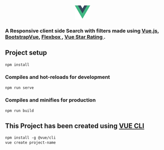 <p align="center"><a target="blank" href="https://cli.vuejs.org/guide/"> <img src="src/assets/logo.png" alt="VUE CLI" width="50" > </a>  </p>

### A Responsive client side Search with filters made using <a href="https://vuejs.org/">Vue.js</a>,<a href="https://bootstrap-vue.js.org/"> BootstrapVue</a>, <a href="https://css-tricks.com/snippets/css/a-guide-to-flexbox/"> Flexbox </a>, <a href="https://www.npmjs.com/package/vue-star-rating"> Vue Star Rating </a>. 
## Project setup
```
npm install
```

### Compiles and hot-reloads for development
```
npm run serve
```

### Compiles and minifies for production
```
npm run build
```

## This Project has been created using <a href="https://cli.vuejs.org/">  VUE CLI </a>
```
npm install -g @vue/cli
vue create project-name 

```
